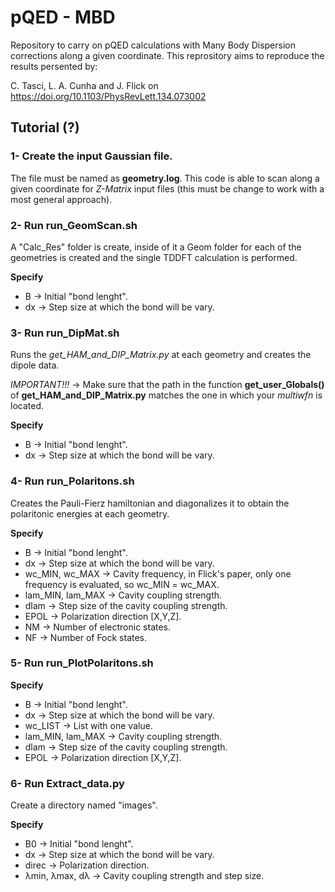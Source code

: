 # pQED - MBD

Repository to carry on pQED calculations with Many Body Dispersion corrections along a given coordinate. This reprository aims to reproduce the results persented by:

C. Tasci, L. A. Cunha and J. Flick on https://doi.org/10.1103/PhysRevLett.134.073002

## Tutorial (?)

### 1- Create the input Gaussian file.
The file must be named as **geometry.log**. This code is able to scan along a given coordinate for *Z-Matrix* input files (this must be change to work with a most general approach).

### 2- Run **run_GeomScan.sh**
A "Calc_Res" folder is create, inside of it a Geom folder for each of the geometries is created and the single TDDFT calculation is performed.

**Specify** 
 - B $\rightarrow$ Initial "bond lenght".
 - dx $\rightarrow$ Step size at which the bond will be vary. 

### 3- Run **run_DipMat.sh** 
Runs the *get_HAM_and_DIP_Matrix.py* at each geometry and creates the dipole data.

*IMPORTANT!!!* $\rightarrow$ Make sure that the path in the
function **get_user_Globals()** of **get_HAM_and_DIP_Matrix.py** matches the one in which your *multiwfn* is located.

**Specify** 
 - B $\rightarrow$ Initial "bond lenght".
 - dx $\rightarrow$ Step size at which the bond will be vary. 

### 4- Run **run_Polaritons.sh**
Creates the Pauli-Fierz hamiltonian and diagonalizes it to obtain the polaritonic energies at each geometry.

**Specify** 
 - B $\rightarrow$ Initial "bond lenght".
 - dx $\rightarrow$ Step size at which the bond will be vary. 
 - wc_MIN, wc_MAX $\rightarrow$ Cavity frequency, in Flick's paper, only one frequency is evaluated, so wc_MIN = wc_MAX.
 - lam_MIN, lam_MAX $\rightarrow$ Cavity coupling strength.
 - dlam $\rightarrow$ Step size of the cavity coupling strength.
 - EPOL $\rightarrow$ Polarization direction [X,Y,Z].
 - NM $\rightarrow$ Number of electronic states.
 - NF $\rightarrow$ Number of Fock states.
 
### 5- Run **run_PlotPolaritons.sh**

**Specify** 
 - B $\rightarrow$ Initial "bond lenght".
 - dx $\rightarrow$ Step size at which the bond will be vary. 
 - wc_LIST $\rightarrow$ List with one value.
 - lam_MIN, lam_MAX $\rightarrow$ Cavity coupling strength.
 - dlam $\rightarrow$ Step size of the cavity coupling strength.
 - EPOL $\rightarrow$ Polarization direction [X,Y,Z].

 ### 6- Run **Extract_data.py**

 Create a directory named "images".

 **Specify** 
 - B0 $\rightarrow$ Initial "bond lenght".
 - dx $\rightarrow$ Step size at which the bond will be vary. 
 - direc $\rightarrow$ Polarization direction.
 - λmin, λmax, dλ $\rightarrow$ Cavity coupling strength and step size.